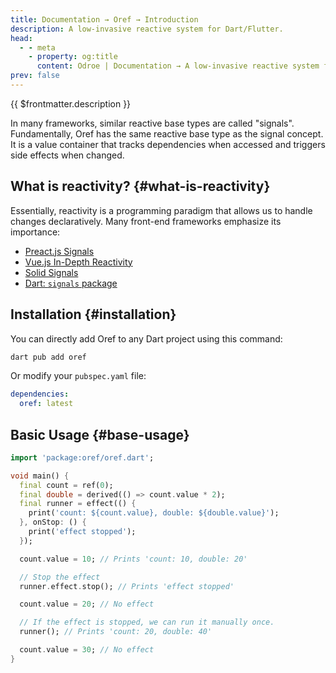 ```yaml
---
title: Documentation → Oref → Introduction
description: A low-invasive reactive system for Dart/Flutter.
head:
  - - meta
    - property: og:title
      content: Odroe | Documentation → A low-invasive reactive system for Dart/Flutter.
prev: false
---
```


{{ $frontmatter.description }}

In many frameworks, similar reactive base types are called "signals". Fundamentally, Oref has the same reactive base type as the signal concept.
It is a value container that tracks dependencies when accessed and triggers side effects when changed.

## What is reactivity? {#what-is-reactivity}

Essentially, reactivity is a programming paradigm that allows us to handle changes declaratively. Many front-end frameworks emphasize its importance:

- [Preact.js Signals](https://preactjs.com/blog/introducing-signals/)
- [Vue.js In-Depth Reactivity](https://vuejs.org/guide/extras/reactivity-in-depth.html#what-is-reactivity)
- [Solid Signals](https://www.solidjs.com/docs/latest/api#createsignal)
- [Dart: `signals` package](https://dartsignals.dev/reference/overview)

## Installation {#installation}

You can directly add Oref to any Dart project using this command:

```bash
dart pub add oref
```

Or modify your `pubspec.yaml` file:

```yaml
dependencies:
  oref: latest
```

## Basic Usage {#base-usage}

```dart
import 'package:oref/oref.dart';

void main() {
  final count = ref(0);
  final double = derived(() => count.value * 2);
  final runner = effect(() {
    print('count: ${count.value}, double: ${double.value}');
  }, onStop: () {
    print('effect stopped');
  });

  count.value = 10; // Prints 'count: 10, double: 20'

  // Stop the effect
  runner.effect.stop(); // Prints 'effect stopped'

  count.value = 20; // No effect

  // If the effect is stopped, we can run it manually once.
  runner(); // Prints 'count: 20, double: 40'

  count.value = 30; // No effect
}
```
